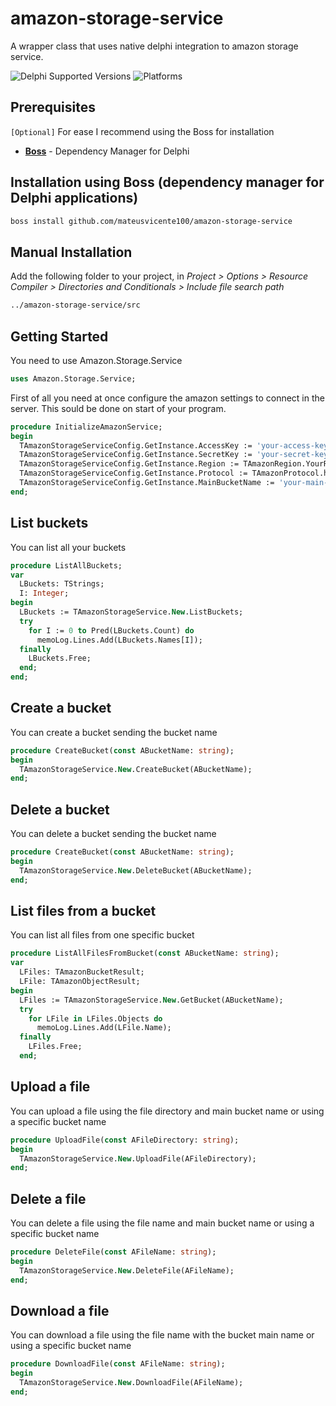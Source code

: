 # amazon-storage-service
A wrapper class that uses native delphi integration to amazon storage service.

![Delphi Supported Versions](https://img.shields.io/badge/Delphi%20Supported%20Versions-10.1%20and%20ever-blue.svg)
![Platforms](https://img.shields.io/badge/Supported%20platforms-Win32%20and%20Win64-red.svg)

## Prerequisites

`[Optional]` For ease I recommend using the Boss for installation

* [**Boss**](https://github.com/HashLoad/boss) - Dependency Manager for Delphi

## Installation using Boss (dependency manager for Delphi applications)

```html
boss install github.com/mateusvicente100/amazon-storage-service
```

## Manual Installation

Add the following folder to your project, in *Project > Options > Resource Compiler > Directories and Conditionals > Include file search path*

```html
../amazon-storage-service/src
```

## Getting Started

You need to use Amazon.Storage.Service

```pascal
uses Amazon.Storage.Service;
```

First of all you need at once configure the amazon settings to connect in the server. This sould be done on start of your program.

```pascal
procedure InitializeAmazonService;
begin
  TAmazonStorageServiceConfig.GetInstance.AccessKey := 'your-access-key';
  TAmazonStorageServiceConfig.GetInstance.SecretKey := 'your-secret-key';
  TAmazonStorageServiceConfig.GetInstance.Region := TAmazonRegion.YourRegion;  
  TAmazonStorageServiceConfig.GetInstance.Protocol := TAmazonProtocol.http;
  TAmazonStorageServiceConfig.GetInstance.MainBucketName := 'your-main-bucket-name'; // Optional  
end;
```

## List buckets

You can list all your buckets

```pascal
procedure ListAllBuckets;
var
  LBuckets: TStrings;
  I: Integer;
begin
  LBuckets := TAmazonStorageService.New.ListBuckets;
  try     
    for I := 0 to Pred(LBuckets.Count) do
      memoLog.Lines.Add(LBuckets.Names[I]);
  finally
    LBuckets.Free;
  end;
end;  
```

## Create a bucket

You can create a bucket sending the bucket name 

```pascal
procedure CreateBucket(const ABucketName: string);
begin
  TAmazonStorageService.New.CreateBucket(ABucketName);
end;  
```

## Delete a bucket

You can delete a bucket sending the bucket name 

```pascal
procedure CreateBucket(const ABucketName: string);
begin
  TAmazonStorageService.New.DeleteBucket(ABucketName);
end;  
```

## List files from a bucket

You can list all files from one specific bucket

```pascal
procedure ListAllFilesFromBucket(const ABucketName: string);
var
  LFiles: TAmazonBucketResult;
  LFile: TAmazonObjectResult;
begin
  LFiles := TAmazonStorageService.New.GetBucket(ABucketName);
  try    
    for LFile in LFiles.Objects do    
      memoLog.Lines.Add(LFile.Name);      
  finally
    LFiles.Free;
  end;
```

## Upload a file

You can upload a file using the file directory and main bucket name or using a specific bucket name

```pascal
procedure UploadFile(const AFileDirectory: string);
begin
  TAmazonStorageService.New.UploadFile(AFileDirectory);
end;  
```

## Delete a file

You can delete a file using the file name and main bucket name or using a specific bucket name

```pascal
procedure DeleteFile(const AFileName: string);
begin
  TAmazonStorageService.New.DeleteFile(AFileName);
end;  
```

## Download a file

You can download a file using the file name with the bucket main name or using a specific bucket name

```pascal
procedure DownloadFile(const AFileName: string);
begin
  TAmazonStorageService.New.DownloadFile(AFileName);
end;  
```